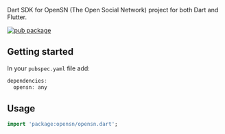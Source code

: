Dart SDK for OpenSN (The Open Social Network) project for both Dart and Flutter.

[![pub package](https://img.shields.io/pub/v/opensn.svg)](https://pub.dartlang.org/packages/opensn)

## Getting started

In your `pubspec.yaml` file add:

```dart
dependencies:
  opensn: any
```

## Usage

```dart
import 'package:opensn/opensn.dart';
```
